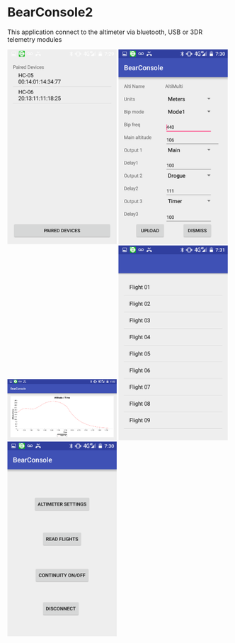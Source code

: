 # BearConsole2
This application connect to the altimeter via bluetooth, USB or 3DR telemetry modules

<img src="/pictures/altimulti_bluetooth.png" width="49%">
<img src="/pictures/altimulti_config.png" width="49%">
<img src="/pictures/altimulti_flight_graph.png" width="49%">
<img src="/pictures/altimulti_flight_list.png" width="49%">
<img src="/pictures/altimulti_mainscreen.png" width="49%">
